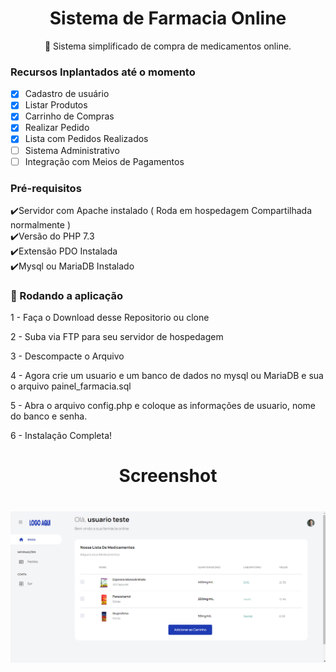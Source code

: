 <h1 align="center">Sistema de Farmacia Online</h1>

<p align="center">🚀 Sistema simplificado de compra de medicamentos online.</p>

### Recursos Inplantados até o momento

- [x] Cadastro de usuário
- [x] Listar Produtos
- [x] Carrinho de Compras
- [x] Realizar Pedido
- [x] Lista com Pedidos Realizados
- [ ] Sistema Administrativo
- [ ] Integração com Meios de Pagamentos

### Pré-requisitos

✔️Servidor com Apache instalado ( Roda em hospedagem Compartilhada normalmente )
<br>
✔️Versão do PHP 7.3
<br>
✔️Extensão PDO Instalada
<br>
✔️Mysql ou MariaDB Instalado


### 🎲 Rodando a aplicação


1 - Faça o Download desse Repositorio ou clone

2 - Suba via FTP para seu servidor de hospedagem

3 - Descompacte o Arquivo

4 - Agora crie um usuario e um banco de dados no mysql ou MariaDB e sua o arquivo painel_farmacia.sql

5 - Abra o arquivo config.php e coloque as informações de usuario, nome do banco e senha.

6 - Instalação Completa!


<h1 align="center">Screenshot</h1>
<h1 align="center">
  <img alt="Demo" title="#NextLevelWeek" src="./banner.png" />
</h1>
